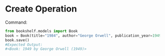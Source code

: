 ﻿# Create Operation

Command:
```python
from bookshelf.models import Book
book = Book(title="1984", author="George Orwell", publication_year=1949)
book.save()
#Expected Output:
#<Book: 1949 by George Orwell (1949)>
